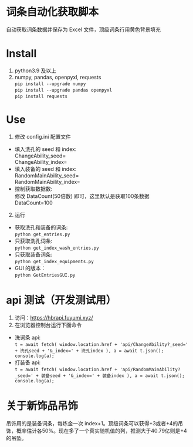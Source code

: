 # 词条自动化获取脚本  
自动获取词条数据并保存为 Excel 文件，顶级词条行用黄色背景填充
# Install
1. python3.9 及以上
2. numpy, pandas, openpyxl, requests  
`pip install --upgrade numpy`  
`pip install --upgrade pandas openpyxl`  
`pip install requests`

# Use
1. 修改 config.ini 配置文件
* 填入洗孔的 seed 和 index:  
ChangeAbility_seed=  
ChangeAbility_index=  
* 填入装备的 seed 和 index:  
RandomMainAbility_seed=  
RandomMainAbility_index=
* 控制获取数据数:  
修改 DataCount(50倍数) 即可，这里默认是获取100条数据  
DataCount=100
2. 运行
* 获取洗孔和装备的词条:  
`python get_entries.py`
* 只获取洗孔词条:  
`python get_index_wash_entries.py`
* 只获取装备词条:  
`python get_index_equipments.py`
* GUI 的版本：  
`python GetEntriesGUI.py`
# api 测试（开发测试用）
1. 访问：https://hbrapi.fuyumi.xyz/
2. 在浏览器控制台运行下面命令
* 洗词条 api:  
`t = await fetch(
	window.location.href + 'api/ChangeAbility?_seed=' + 洗孔seed + '&_index=' + 洗孔index
),
a = await t.json();
console.log(a);`
* 打装备 api:  
`t = await fetch(
	window.location.href + 'api/RandomMainAbility?_seed=' + 装备seed + '&_index=' + 装备index
),
a = await t.json();
console.log(a);`
# 关于新饰品吊饰
吊饰用的是装备词条，每炼金一次 index+1。顶级词条可以获得+3或者+4的吊饰，概率估计各50%。现在多了一个真实随机值的列，推测大于40.79亿则是+4的吊坠。
